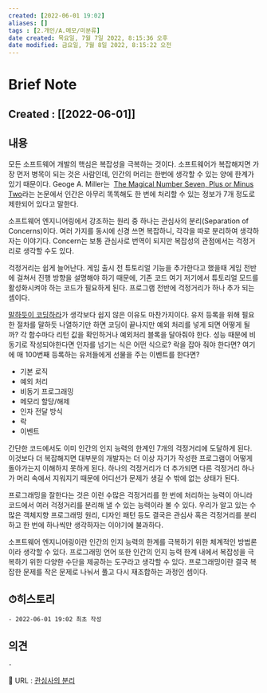 ```yaml
---
created: [2022-06-01 19:02]
aliases: []
tags : [2.개인/A.메모/미분류]
date created: 목요일, 7월 7일 2022, 8:15:36 오후
date modified: 금요일, 7월 8일 2022, 8:15:22 오전
---
```


# Brief Note
## Created : [[2022-06-01]]
## 내용
모든 소프트웨어 개발의 핵심은 복잡성을 극복하는 것이다. 
소프트웨어가 복잡해지면 가장 먼저 병목이 되는 것은 사람인데, 인간의 머리는 한번에 생각할 수 있는 양에 한계가 있기 때문이다.
Geoge A. Miller는  [The Magical Number Seven, Plus or Minus Two](http://en.wikipedia.org/wiki/The_Magical_Number_Seven,_Plus_or_Minus_Two)라는 논문에서 인간은 아무리 똑똑해도 한 번에 처리할 수 있는 정보가 7개 정도로 제한되어 있다고 말한다.

소프트웨어 엔지니어링에서 강조하는 원리 중 하나는 관심사의 분리(Separation of Concerns)이다.  여러 가지를 동시에 신경 쓰면 복잡하니, 각각을 따로 분리하여 생각하자는 이야기다. Concern는 보통 관심사로 번역이 되지만 복잡성의 관점에서는 걱정거리로 생각할 수도 있다.

걱정거리는 쉽게 늘어난다. 게임 출시 전 튜토리얼 기능을 추가한다고 했을때 게임 전반에 걸쳐서 진행 방향을 설명해야 하기 때문에, 기존 코드 여기 저기에서 튜토리얼 모드를 활성화시켜야 하는 코드가 필요하게 된다.
프로그램 전반에 걱정거리가 하나 추가 되는 셈이다.

[말하듯이 코딩하라](http://gamecodingschool.org/2015/05/27/%EB%A7%90%ED%95%98%EB%93%AF%EC%9D%B4-%EC%BD%94%EB%94%A9%ED%95%98%EB%9D%BC/)가 생각보다 쉽지 않은 이유도 마찬가지이다. 유저 등록을 위해 필요한 절차를 말하듯 나열하기만 하면 코딩이 끝나지만 예외 처리를 넣게 되면 어떻게 될까? 각 함수마다 리턴 값을 확인하거나 예외처리 블록을 달아줘야 한다. 성능 때문에 비동기로 작성되야한다면 인자를 넘기는 식은 어떤 식으로? 락을 잡아 줘야 한다면? 여기에 매 100번째 등록하는 유저들에게 선물을 주는 이벤트를 한다면?

- 기본 로직
- 예외 처리
- 비동기 프로그래밍
- 메모리 할당/해제
- 인자 전달 방식
- 락
- 이벤트

간단한 코드에서도 이미 인간의 인지 능력의 한계인 7개의 걱정거리에 도달하게 된다. 이것보다 더 복잡해지면 대부분의 개발자는 더 이상 자기가 작성한 프로그램이 어떻게 돌아가는지 이해하지 못하게 된다. 
하나의 걱정거리가 더 추가되면 다른 걱정거리 하나가 머리 속에서 지워지기 때문에 어디선가 문제가 생길 수 밖에 없는 상태가 된다.

프로그래밍을 잘한다는 것은 이런 수많은 걱정거리를 한 번에 처리하는 능력이 아니라 코드에서 여러 걱정거리를 분리해 낼 수 있는 능력이라 볼 수 있다. 우리가 알고 있는 수많은 객체지향 프로그래밍 원리, 디자인 패턴 등도 결국은 관심사 혹은 걱정거리를 분리하고 한 번에 하나씩만 생각하자는 이야기에 불과하다.

소프트웨어 엔지니어링이란 인간의 인지 능력의 한계를 극복하기 위한 체계적인 방법론이라 생각할 수 있다.
프로그래밍 언어 또한 인간의 인지 능력 한계 내에서 복잡성을 극복하기 위한 다양한 수단을 제공하는 도구라고 생각할 수 있다.
프로그래밍이란 결국 복잡한 문제를 작은 문제로 나눠서 풀고 다시 재조합하는 과정인 셈이다.


## ⏱히스토리
	- 2022-06-01 19:02 최초 작성

## 의견
	-


📙 URL : [관심사의 분리](https://kwangyulseo.com/2015/05/29/%EA%B4%80%EC%8B%AC%EC%82%AC%EC%9D%98-%EB%B6%84%EB%A6%ACseparation-of-concerns/)